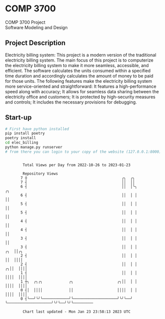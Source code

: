 # COMP 3700
COMP 3700 Project  
Software Modeling and Design
## Project Description
Electricity billing system: This project is a modern version of the traditional electricity billing system. The main focus of this project is to computerize the electricity billing system to make it more seamless, accessible, and efficient. The software calculates the units consumed within a specified time duration and accordingly calculates the amount of money to be paid for those units. The following features make the electricity billing system more service-oriented and straightforward: It features a high-performance speed along with accuracy; It allows for seamless data sharing between the electricity office and customers; It is protected by high-security measures and controls; It includes the necessary provisions for debugging.

## Start-up
```bash
# First have python installed
pip install poetry
poetry install
cd elec_billing
python manage.py runserver
# from there you can login to your copy of the website (127.0.0.1:8000), default creds are admin/admin
```

```

        Total Views per Day from 2022-10-26 to 2023-01-23

        Repository Views
       7 ┼                                           ╭╮  ╭╮
       7 ┤                                           ││  ││
       6 ┤                                           ││  │╰╮                          ╭╮
       6 ┤                                           ││  │ │                          ││
       5 ┤                                           ││  │ │                          ││
       5 ┤                                           ││  │ │                          ││
       4 ┤                                           ││  │ │                          ││
       4 ┤                                           ││  │ │                          ││
       3 ┤                                           ││  │ │                          ││
       3 ┤                                           ││  │ │                      ╭╮  ││╭╮
       2 ┤                                           ││  │ │                      ││  ││││
       2 ┤                                           ││  │ │                    ╭╮││  ││││
       1 ┤                                           ││  │ │                    ││││  ││││
       1 ┼╮  ╭╮╭╮            ╭╮                    ╭╮││  │ │                    ││││  ││││
       0 ┤│  ││││            ││                    ││││  │ │                    ││││  ││││
       0 ┤╰──╯╰╯╰────────────╯╰────────────────────╯╰╯╰──╯ ╰────────────────────╯╰╯╰──╯╰╯╰─────────

        Chart last updated - Mon Jan 23 23:58:13 2023 UTC
        
```
